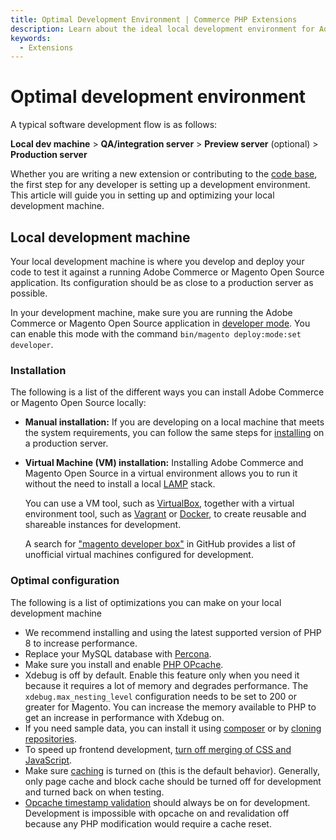 ```yaml
---
title: Optimal Development Environment | Commerce PHP Extensions
description: Learn about the ideal local development environment for Adobe Commerce and Magento Open Source extension developers.
keywords:
  - Extensions
---
```


# Optimal development environment

A typical software development flow is as follows:

**Local dev machine** > **QA/integration server** > **Preview server** (optional) > **Production server**

Whether you are writing a new extension or contributing to the [code base](https://github.com/magento/magento2), the first step for any developer is setting up a development environment.
This article will guide you in setting up and optimizing your local development machine.

## Local development machine

Your local development machine is where you develop and deploy your code to test it against a running Adobe Commerce or Magento Open Source application.
Its configuration should be as close to a production server as possible.

In your development machine, make sure you are running the Adobe Commerce or Magento Open Source application in [developer mode](https://experienceleague.adobe.com/docs/commerce-operations/configuration-guide/setup/application-modes.html).
You can enable this mode with the command `bin/magento deploy:mode:set developer`.

### Installation

The following is a list of the different ways you can install Adobe Commerce or Magento Open Source locally:

*  **Manual installation:**
   If you are developing on a local machine that meets the system requirements, you can follow the same steps for [installing](https://devdocs.magento.com/guides/v2.4/install-gde/bk-install-guide.html) on a production server.
*  **Virtual Machine (VM) installation:**
   Installing Adobe Commerce and Magento Open Source in a virtual environment allows you to run it without the need to install a local [LAMP](https://en.wikipedia.org/wiki/LAMP_(software_bundle)) stack.

   You can use a VM tool, such as [VirtualBox](https://www.virtualbox.org/wiki/VirtualBox), together with a virtual environment tool, such as [Vagrant](https://www.vagrantup.com/) or [Docker](https://www.docker.com/), to create reusable and shareable instances for development.

   A search for ["magento developer box"](https://github.com/search?utf8=%E2%9C%93&q=magento+developer+box) in GitHub provides a list of unofficial virtual machines configured for development.

### Optimal configuration

The following is a list of optimizations you can make on your local development machine

*  We recommend installing and using the latest supported version of PHP 8 to increase performance.
*  Replace your MySQL database with [Percona](https://www.percona.com/software/mysql-database/percona-server).
*  Make sure you install and enable [PHP OPcache](http://php.net/manual/en/intro.opcache.php).
*  Xdebug is off by default. Enable this feature only when you need it because it requires a lot of memory and degrades performance.
   The `xdebug.max_nesting_level` configuration needs to be set to 200 or greater for Magento.
   You can increase the memory available to PHP to get an increase in performance with Xdebug on.
*  If you need sample data, you can install it using [composer](https://devdocs.magento.com/guides/v2.4/install-gde/install/web/install-web-sample-data-composer.html) or by [cloning repositories](https://devdocs.magento.com/guides/v2.4/install-gde/install/web/install-web-sample-data-clone.html).
*  To speed up frontend development, [turn off merging of CSS and JavaScript](https://docs.magento.com/user-guide/system/file-optimization.html).
*  Make sure [caching](https://experienceleague.adobe.com/docs/commerce-operations/configuration-guide/cache/caching-overview.html) is turned on (this is the default behavior).
   Generally, only page cache and block cache should be turned off for development and turned back on when testing.
*  [Opcache timestamp validation](http://php.net/manual/en/opcache.configuration.php#ini.opcache.validate-timestamps) should always be on for development.
   Development is impossible with opcache on and revalidation off because any PHP modification would require a cache reset.
